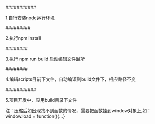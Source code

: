 ###########
<p>1.自行安装node运行环境</p>
#########
<p>2.执行npm install</p>
########
<p>3.执行 npm run build 启动编辑文件监听</p>
########
<p>4.编辑scripts目前下文件，自动编译到build文件下，相应路径不变</p>
###########
<p>5.项目开发中，应用build目录下文件</p>


注：压缩后如出现找不到函数的情况，需要把函数挂到window对象上,如：
window.load = function(){...}
